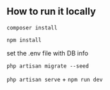 ## How to run it locally
`composer install`

`npm install`

set the .env file with DB info

`php artisan migrate --seed`

`php artisan serve` + `npm run dev`
